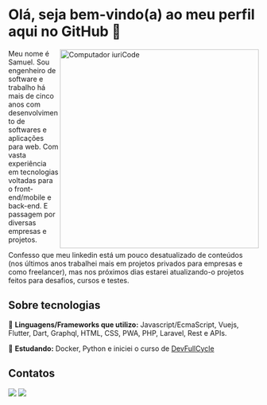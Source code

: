 # Olá, seja bem-vindo(a) ao meu perfil aqui no GitHub 👋

<img src="https://raw.githubusercontent.com/MicaelliMedeiros/micaellimedeiros/master/image/computer-illustration.png" min-width="400px" max-width="400px" width="400px" align="right" alt="Computador iuriCode">

<p align="left"> 
  Meu nome é Samuel. Sou engenheiro de software e trabalho há mais de cinco anos com desenvolvimento de softwares e aplicações para web. Com vasta experiência em tecnologias voltadas para o front-end/mobile e back-end. E passagem por diversas empresas e projetos.
</p>

<p align="left"> 
 Confesso que meu linkedin está um pouco desatualizado de conteúdos (nos últimos anos trabalhei mais em projetos privados para empresas e como freelancer), mas nos próximos dias estarei atualizando-o projetos feitos para desafios, cursos e testes.
</p>

## Sobre tecnologias
<p align="left">
  🦄 <strong>Linguagens/Frameworks que utilizo:</strong> Javascript/EcmaScript, Vuejs, Flutter, Dart, Graphql, HTML, CSS, PWA, PHP, Laravel, Rest e APIs.
</p>

<p align="left">
  🦄 <strong>Estudando:</strong> Docker, Python e iniciei o curso de <a href="https://fullcycle.com.br/" target="_blank">DevFullCycle</a>
</p>

## Contatos
<p align="left">
  <a href="mailto:nonokapereira@gmail.com" alt="Gmail">
  <img src="https://img.shields.io/badge/-Gmail-FF0000?style=flat-square&labelColor=FF0000&logo=gmail&logoColor=white&link=mailto:nonokapereira@gmail.com" /></a>

  <a href="https://www.linkedin.com/in/samuelpereirasilva/" alt="Linkedin">
  <img src="https://img.shields.io/badge/-Linkedin-0e76a8?style=flat-square&logo=Linkedin&logoColor=white&link=LINK-DO-SEU-LINKEDIN" /></a>
  <!--
  <a href="#" alt="Instagram">
  <img src="https://img.shields.io/badge/-Instagram-DF0174?style=flat-square&labelColor=DF0174&logo=instagram&logoColor=white&link=LINK-DO-SEU-INSTAGRAM"/></a>
-->
</p>  
